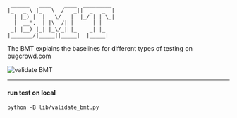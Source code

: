 ```shell
 ______   ____    ____  _________
|_   _ \ |_   \  /   _||  _   _  |
  | |_) |  |   \/   |  |_/ | | \_|
  |  __'.  | |\  /| |      | |
 _| |__) |_| |_\/_| |_    _| |_
|_______/|_____||_____|  |_____|
```

The BMT explains the baselines for different types of testing on bugcrowd.com

![validate BMT](https://github.com/bugcrowd/methodology-taxonomy/actions/workflows/validate_btm.yml/badge.svg?branch=main)

---

#### run test on local

```shell
python -B lib/validate_bmt.py
```
